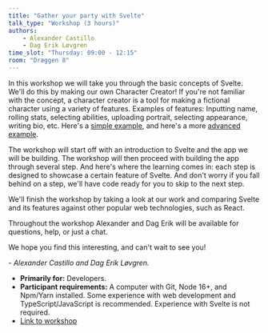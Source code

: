```yaml
---
title: "Gather your party with Svelte"
talk_type: "Workshop (3 hours)"
authors:
    - Alexander Castillo
    - Dag Erik Løvgren
time_slot: "Thursday: 09:00 - 12:15"
room: "Dræggen 8"
---
```

In this workshop we will take you through the basic concepts of Svelte. We'll do this by making our own Character Creator! If you're not familiar with the concept, a character creator is a tool for making a fictional character using a variety of features. Examples of features: Inputting name, rolling stats, selecting abilities, uploading portrait, selecting appearance, writing bio, etc. Here's a [simple example](http://basicfantasy.andrewcooperonline.com), and here's a more [advanced example](https://www.dungeonmastersvault.com/pages/dnd/5e/character-builder).

The workshop will start off with an introduction to Svelte and the app we will be building. The workshop will then proceed with building the app through several step. And here's where the learning comes in: each step is designed to showcase a certain feature of Svelte. And don't worry if you fall behind on a step, we'll have code ready for you to skip to the next step.

We'll finish the workshop by taking a look at our work and comparing Svelte and its features against other popular web technologies, such as React.

Throughout the workshop Alexander and Dag Erik will be available for questions, help, or just a chat.

We hope you find this interesting, and can't wait to see you!

*- Alexander Castillo and Dag Erik Løvgren.*

- **Primarily for:** Developers.
- **Participant requirements:** A computer with Git, Node 16+, and Npm/Yarn installed. Some experience with web development and TypeScript/JavaScript is recommended. Experience with Svelte is not required.
- [Link to workshop](https://github.com/miles-no/booster2022-gather-your-party-with-svelte)
